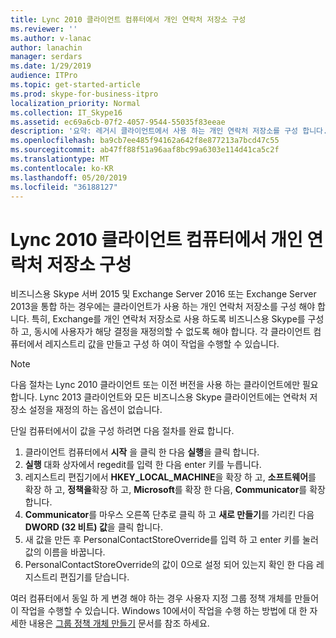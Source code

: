 ```yaml
---
title: Lync 2010 클라이언트 컴퓨터에서 개인 연락처 저장소 구성
ms.reviewer: ''
ms.author: v-lanac
author: lanachin
manager: serdars
ms.date: 1/29/2019
audience: ITPro
ms.topic: get-started-article
ms.prod: skype-for-business-itpro
localization_priority: Normal
ms.collection: IT_Skype16
ms.assetid: ec69a6cb-07f2-4057-9544-55035f83eeae
description: '요약: 레거시 클라이언트에서 사용 하는 개인 연락처 저장소를 구성 합니다.'
ms.openlocfilehash: ba9cb7ee485f94162a642f8e877213a7bcd47c55
ms.sourcegitcommit: ab47ff88f51a96aaf8bc99a6303e114d41ca5c2f
ms.translationtype: MT
ms.contentlocale: ko-KR
ms.lasthandoff: 05/20/2019
ms.locfileid: "36188127"
---
```

# <a name="configure-the-personal-contacts-store-on-lync-2010-client-computers"></a>Lync 2010 클라이언트 컴퓨터에서 개인 연락처 저장소 구성
  
비즈니스용 Skype 서버 2015 및 Exchange Server 2016 또는 Exchange Server 2013을 통합 하는 경우에는 클라이언트가 사용 하는 개인 연락처 저장소를 구성 해야 합니다. 특히, Exchange를 개인 연락처 저장소로 사용 하도록 비즈니스용 Skype를 구성 하 고, 동시에 사용자가 해당 결정을 재정의할 수 없도록 해야 합니다. 각 클라이언트 컴퓨터에서 레지스트리 값을 만들고 구성 하 여이 작업을 수행할 수 있습니다.
  
> [!NOTE]
> 다음 절차는 Lync 2010 클라이언트 또는 이전 버전을 사용 하는 클라이언트에만 필요 합니다. Lync 2013 클라이언트와 모든 비즈니스용 Skype 클라이언트에는 연락처 저장소 설정을 재정의 하는 옵션이 없습니다.
  
단일 컴퓨터에서이 값을 구성 하려면 다음 절차를 완료 합니다.
  
1. 클라이언트 컴퓨터에서 **시작** 을 클릭 한 다음 **실행**을 클릭 합니다.
2. **실행** 대화 상자에서 regedit를 입력 한 다음 enter 키를 누릅니다.
3. 레지스트리 편집기에서 **HKEY_LOCAL_MACHINE**을 확장 하 고, **소프트웨어**를 확장 하 고, **정책을**확장 하 고, **Microsoft**를 확장 한 다음, **Communicator**를 확장 합니다.
4. **Communicator**를 마우스 오른쪽 단추로 클릭 하 고 **새로 만들기**를 가리킨 다음 **DWORD (32 비트) 값**을 클릭 합니다.
5. 새 값을 만든 후 PersonalContactStoreOverride를 입력 하 고 enter 키를 눌러 값의 이름을 바꿉니다.
6. PersonalContactStoreOverride의 값이 0으로 설정 되어 있는지 확인 한 다음 레지스트리 편집기를 닫습니다.

여러 컴퓨터에서 동일 하 게 변경 해야 하는 경우 사용자 지정 그룹 정책 개체를 만들어이 작업을 수행할 수 있습니다. Windows 10에서이 작업을 수행 하는 방법에 대 한 자세한 내용은 [그룹 정책 개체 만들기](https://docs.microsoft.com/windows/security/threat-protection/windows-firewall/create-a-group-policy-object) 문서를 참조 하세요.
  
